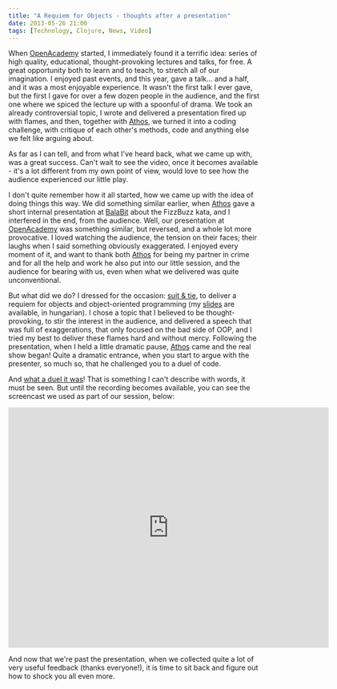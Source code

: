 ```yaml
---
title: "A Requiem for Objects - thoughts after a presentation"
date: 2013-05-26 21:00
tags: [Technology, Clojure, News, Video]
---
```


When [OpenAcademy][oa] started, I immediately found it a terrific
idea: series of high quality, educational, thought-provoking lectures
and talks, for free. A great opportunity both to learn and to teach,
to stretch all of our imagination. I enjoyed past events, and this
year, gave a talk... and a half, and it was a most enjoyable
experience. It wasn't the first talk I ever gave, but the first I gave
for over a few dozen people in the audience, and the first one where
we spiced the lecture up with a spoonful of drama. We took an already
controversial topic, I wrote and delivered a presentation fired up
with flames, and then, together with [Athos][athos], we turned it into
a coding challenge, with critique of each other's methods, code and
anything else we felt like arguing about.

As far as I can tell, and from what I've heard back, what we came up
with, was a great success. Can't wait to see the video, once it
becomes available - it's a lot different from my own point of view,
would love to see how the audience experienced our little play.

 [oa]: https://facebook.com/openacademy
 [athos]: http://athoshun.eu/

<!-- more -->

I don't quite remember how it all started, how we came up with the
idea of doing things this way. We did something similar earlier, when
[Athos][athos] gave a short internal presentation at
[BalaBit][balabit] about the FizzBuzz kata, and I interfered in the
end, from the audience. Well, our presentation at [OpenAcademy][oa]
was something similar, but reversed, and a whole lot more provocative.
I loved watching the audience, the tension on their faces; their
laughs when I said something obviously exaggerated. I enjoyed every
moment of it, and want to thank both [Athos][athos] for being my
partner in crime and for all the help and work he also put into our
little session, and the audience for bearing with us, even when what
we delivered was quite unconventional.

 [oa]: https://facebook.com/openacademy
 [athos]: http://athoshun.eu/
 [balabit]: http://www.balabit.com/

But what did we do? I dressed for the occasion: [suit & tie][suited],
to deliver a requiem for objects and object-oriented programming (my
[slides][slides] are available, in hungarian). I chose a topic that I
believed to be thought-provoking, to stir the interest in the
audience, and delivered a speech that was full of exaggerations, that
only focused on the bad side of OOP, and I tried my best to deliver
these flames hard and without mercy. Following the presentation, when
I held a little dramatic pause, [Athos][athos] came and the real show
began! Quite a dramatic entrance, when you start to argue with the
presenter, so much so, that he challenged you to a duel of code.

 [suited]: https://twitter.com/Bazsi771/status/337609188542910465
 [slides]: http://algernon.github.io/impressions/gyaszbeszed-az-objektumok-felett/

And [what a duel it was][screencast]! That is something I can't
describe with words, it must be seen. But until the recording becomes
available, you can see the screencast we used as part of our session,
below:

 [screencast]: http://www.youtube.com/watch?v=Kz-fjsg48hI

<iframe width="640" height="480" src="http://www.youtube-nocookie.com/embed/Kz-fjsg48hI?rel=0" frameborder="0" allowfullscreen></iframe>

And now that we're past the presentation, when we collected quite a
lot of very useful feedback (thanks everyone!), it is time to sit back
and figure out how to shock you all even more.
